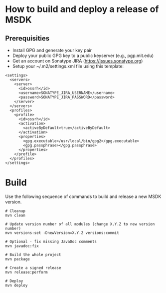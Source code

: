 
# How to build and deploy a release of MSDK

## Prerequisities

* Install GPG and generate your key pair
* Deploy your public GPG key to a public keyserver (e.g., pgp.mit.edu)
* Get an account on Sonatype JIRA (https://issues.sonatype.org)
* Setup your ~/.m2/settings.xml file using this template:

```
<settings>
  <servers>
    <server>
      <id>ossrh</id>
      <username>SONATYPE_JIRA_USERNAME</username>
      <password>SONATYPE_JIRA_PASSWORD</password>
    </server>
  </servers>
  <profiles>
    <profile>
      <id>ossrh</id>
      <activation>
        <activeByDefault>true</activeByDefault>
      </activation>
      <properties>
        <gpg.executable>/usr/local/bin/gpg2</gpg.executable>
        <gpg.passphrase></gpg.passphrase>
      </properties>
    </profile>
  </profiles>
</settings>
```

# Build

Use the following sequence of commands to build and release a new MSDK version.

```
# Cleanup 
mvn clean

# Update version number of all modules (change X.Y.Z to new version number)
mvn versions:set -DnewVersion=X.Y.Z versions:commit

# Optional - fix missing JavaDoc comments
mvn javadoc:fix

# Build the whole project
mvn package

# Create a signed release
mvn release:perform

# Deploy
mvn deploy
```




